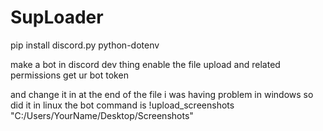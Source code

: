 # SupLoader
pip install discord.py python-dotenv

make a bot in discord dev thing 
enable the file upload and related permissions
get ur bot token 

and change it in at the end of the file
i was having problem in windows so did it in linux
the bot command is  !upload_screenshots "C:/Users/YourName/Desktop/Screenshots"
